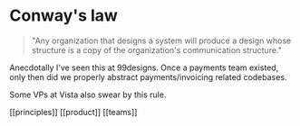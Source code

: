 # Conway's law

> "Any organization that designs a system will produce a design whose structure is a copy of the organization's communication structure."

Anecdotally I've seen this at 99designs. Once a payments team existed, only then did we properly abstract payments/invoicing related codebases.

Some VPs at Vista also swear by this rule.

[[principles]]
[[product]]
[[teams]]
